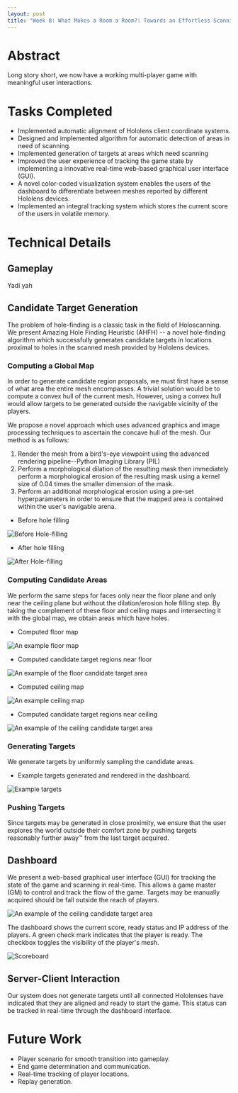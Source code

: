 ```yaml
---
layout: post
title: "Week 8: What Makes a Room a Room?: Towards an Effortless Scanning Experience through Innovative Gamification"
---
```


# Abstract

Long story short, we now have a working multi-player game with meaningful user interactions.

# Tasks Completed

 * Implemented automatic alignment of Hololens client coordinate systems.
 * Designed and implemented algorithm for automatic detection of areas in need of scanning.
 * Implemented generation of targets at areas which need scanning
 * Improved the user experience of tracking the game state by implementing a innovative real-time web-based graphical user interface (GUI).
 * A novel color-coded visualization system enables the users of the dashboard to differentiate between meshes reported by different Hololens devices.
 * Implemented an integral tracking system which stores the current score of the users in volatile memory.
 
 
# Technical Details

## Gameplay

Yadi yah


## Candidate Target Generation

The problem of hole-finding is a classic task in the field of Holoscanning. We present Amazing Hole Finding Heuristic (AHFH) -- a novel hole-finding algorithm which successfully generates candidate targets in locations proximal to holes in the scanned mesh provided by Hololens devices.  

### Computing a Global Map

In order to generate candidate region proposals, we must first have a sense of what area the entire mesh encompasses. A trivial solution would be to compute a convex hull of the current mesh. However, using a convex hull would allow targets to be generated outside the navigable vicinity of the players.

We propose a novel approach which uses advanced graphics and image processing techniques to ascertain the concave hull of the mesh. Our method is as follows:

 1. Render the mesh from a bird's-eye viewpoint using the advanced rendering pipeline--Python Imaging Library (PIL)
 2. Perform a morphological dilation of the resulting mask then immediately perform a morphological erosion of the resulting mask using a kernel size of 0.04 times the smaller dimension of the mask.
 4. Perform an additional morphological erosion using a pre-set hyperparameters in order to ensure that the mapped area is contained within the user's navigable arena.

 * Before hole filling

 ![Before Hole-filling](/images/global-before.png)
 
 * After hole filling
 
 ![After Hole-filling](/images/global-after.png)

### Computing Candidate Areas

We perform the same steps for faces only near the floor plane and only near the ceiling plane but without the dilation/erosion hole filling step. By taking the complement of these floor and ceiling maps and intersecting it with the global map, we obtain areas which have holes.

 * Computed floor map
 
 ![An example floor map](/images/floor_map.png)

 * Computed candidate target regions near floor
 
 ![An example of the floor candidate target area](/images/floor_cand.png)

 * Computed ceiling map
 
 ![An example ceiling map](/images/ceiling_map.png)

 * Computed candidate target regions near ceiling
 
 ![An example of the ceiling candidate target area](/images/ceiling_cand.png)


### Generating Targets

We generate targets by uniformly sampling the candidate areas.

 * Example targets generated and rendered in the dashboard.
 
 ![Example targets](/images/example-targets.png)



### Pushing Targets

Since targets may be generated in close proximity, we ensure that the user explores the world outside their comfort zone by pushing targets reasonably further away™ from the last target acquired.


## Dashboard

We present a web-based graphical user interface (GUI) for tracking the state of the game and scanning in real-time. This allows a game master (GM) to control and track the flow of the game. Targets may be manually acquired should be fall outside the reach of players.

![An example of the ceiling candidate target area](/images/dashboard-screenshot.png)

The dashboard shows the current score, ready status and IP address of the players. A green check mark indicates that the player is ready. The checkbox toggles the visibility of the player's mesh.

![Scoreboard](/images/dashboard-scoreboard.png)


## Server-Client Interaction

Our system does not generate targets until all connected Hololenses have indicated that they are aligned and ready to start the game. This status can be tracked in real-time through the dashboard interface.


# Future Work

 * Player scenario for smooth transition into gameplay.
 * End game determination and communication.
 * Real-time tracking of player locations.
 * Replay generation.


